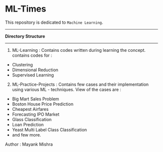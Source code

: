 # ML-Times

This repository is dedicated to `Machine Learning`.
  
-------------------------------------------------  
  
<b>Directory Structure</b>  
  
-------------------------------------------------  
1. ML-Learning : Contains codes written during learning the concept. contains codes for :  
- Clustering  
- Dimensional Reduction  
- Supervised Learning  
2. ML-Practice-Projects : Contains few cases and their implementation using various ML - techniques. View of the cases are :  
- Big Mart Sales Problem  
- Boston House Price Prediction  
- Cheapest Airfares  
- Forecasting IPO Market  
- Glass Classification  
- Loan Prediction  
- Yeast Multi Label Class Classification  
- and few more.  

Author : Mayank Mishra
